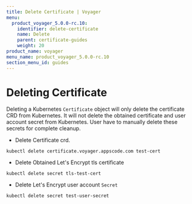 ```yaml
---
title: Delete Certificate | Voyager
menu:
  product_voyager_5.0.0-rc.10:
    identifier: delete-certificate
    name: Delete
    parent: certificate-guides
    weight: 20
product_name: voyager
menu_name: product_voyager_5.0.0-rc.10
section_menu_id: guides
---
```


# Deleting Certificate

Deleting a Kubernetes `Certificate` object will only delete the certificate CRD from Kubernetes.
It will not delete the obtained certificate and user account secret from Kubernetes. User have to manually delete these secrets for complete cleanup.

 - Delete Certificate crd.

```console
kubectl delete certificate.voyager.appscode.com test-cert
```

 - Delete Obtained Let's Encrypt tls certificate

```console
kubectl delete secret tls-test-cert
```

 - Delete Let's Encrypt user account `Secret`

```console
kubectl delete secret test-user-secret
```
